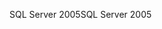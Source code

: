 <span data-ttu-id="e36fa-101">SQL Server 2005</span><span class="sxs-lookup"><span data-stu-id="e36fa-101">SQL Server 2005</span></span>